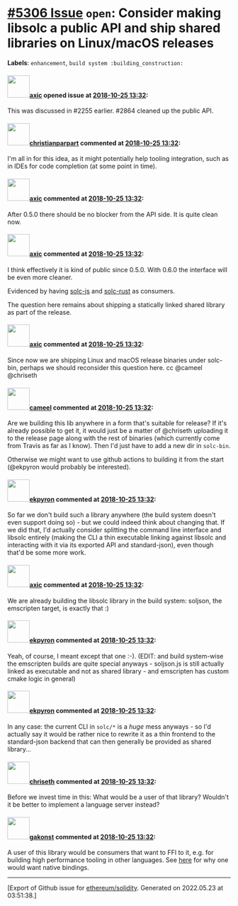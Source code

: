 # [\#5306 Issue](https://github.com/ethereum/solidity/issues/5306) `open`: Consider making libsolc a public API and ship shared libraries on Linux/macOS releases
**Labels**: `enhancement`, `build system :building_construction:`


#### <img src="https://avatars.githubusercontent.com/u/20340?v=4" width="50">[axic](https://github.com/axic) opened issue at [2018-10-25 13:32](https://github.com/ethereum/solidity/issues/5306):

This was discussed in #2255 earlier. #2864 cleaned up the public API.


#### <img src="https://avatars.githubusercontent.com/u/56763?u=3e46099035fcc96e01be5297c24450bf40d92134&v=4" width="50">[christianparpart](https://github.com/christianparpart) commented at [2018-10-25 13:32](https://github.com/ethereum/solidity/issues/5306#issuecomment-433742250):

I'm all in for this idea, as it might potentially help tooling integration, such as in IDEs for code completion (at some point in time).

#### <img src="https://avatars.githubusercontent.com/u/20340?v=4" width="50">[axic](https://github.com/axic) commented at [2018-10-25 13:32](https://github.com/ethereum/solidity/issues/5306#issuecomment-439014443):

After 0.5.0 there should be no blocker from the API side. It is quite clean now.

#### <img src="https://avatars.githubusercontent.com/u/20340?v=4" width="50">[axic](https://github.com/axic) commented at [2018-10-25 13:32](https://github.com/ethereum/solidity/issues/5306#issuecomment-564315488):

I think effectively it is kind of public since 0.5.0. With 0.6.0 the interface will be even more cleaner.

Evidenced by having [solc-js](https://github.com/ethereum/solc-js) and [solc-rust](https://github.com/axic/solc-rust) as consumers.

The question here remains about shipping a statically linked shared library as part of the release.

#### <img src="https://avatars.githubusercontent.com/u/20340?v=4" width="50">[axic](https://github.com/axic) commented at [2018-10-25 13:32](https://github.com/ethereum/solidity/issues/5306#issuecomment-664950210):

Since now we are shipping Linux and macOS release binaries under solc-bin, perhaps we should reconsider this question here. cc @cameel @chriseth

#### <img src="https://avatars.githubusercontent.com/u/137030?v=4" width="50">[cameel](https://github.com/cameel) commented at [2018-10-25 13:32](https://github.com/ethereum/solidity/issues/5306#issuecomment-665084833):

Are we building this lib anywhere in a form that's suitable for release? If it's already possible to get it, it would just be a matter of @chriseth uploading it to the release page along with the rest of binaries (which currently come from Travis as far as I know).  Then I'd just have to add a new dir in `solc-bin`. 

Otherwise we might want to use github actions to building it from the start (@ekpyron would probably be interested).

#### <img src="https://avatars.githubusercontent.com/u/1347491?v=4" width="50">[ekpyron](https://github.com/ekpyron) commented at [2018-10-25 13:32](https://github.com/ethereum/solidity/issues/5306#issuecomment-667890375):

So far we don't build such a library anywhere (the build system doesn't even support doing so) - but we could indeed think about changing that. If we did that, I'd actually consider splitting the command line interface and libsolc entirely (making the CLI a thin executable linking against libsolc and interacting with it via its exported API and standard-json), even though that'd be some more work.

#### <img src="https://avatars.githubusercontent.com/u/20340?v=4" width="50">[axic](https://github.com/axic) commented at [2018-10-25 13:32](https://github.com/ethereum/solidity/issues/5306#issuecomment-667969417):

We are already building the libsolc library in the build system: soljson, the emscripten target, is exactly that :)

#### <img src="https://avatars.githubusercontent.com/u/1347491?v=4" width="50">[ekpyron](https://github.com/ekpyron) commented at [2018-10-25 13:32](https://github.com/ethereum/solidity/issues/5306#issuecomment-667971303):

Yeah, of course, I meant except that one :-).
(EDIT: and build system-wise the emscripten builds are quite special anyways - soljson.js is still actually linked as executable and not as shared library - and emscripten has custom cmake logic in general)

#### <img src="https://avatars.githubusercontent.com/u/1347491?v=4" width="50">[ekpyron](https://github.com/ekpyron) commented at [2018-10-25 13:32](https://github.com/ethereum/solidity/issues/5306#issuecomment-668053791):

In any case: the current CLI in ``solc/*`` is a *huge* mess anyways - so I'd actually say it would be rather nice to rewrite it as a thin frontend to the standard-json backend that can then generally be provided as shared library...

#### <img src="https://avatars.githubusercontent.com/u/9073706?v=4" width="50">[chriseth](https://github.com/chriseth) commented at [2018-10-25 13:32](https://github.com/ethereum/solidity/issues/5306#issuecomment-668523846):

Before we invest time in this: What would be a user of that library? Wouldn't it be better to implement a language server instead?

#### <img src="https://avatars.githubusercontent.com/u/17802178?u=415799bf0993e702ceb029e13fadb14eb79cfa0a&v=4" width="50">[gakonst](https://github.com/gakonst) commented at [2018-10-25 13:32](https://github.com/ethereum/solidity/issues/5306#issuecomment-920367401):

A user of this library would be consumers that want to FFI to it, e.g. for building high performance tooling in other languages. See [here](https://forum.openzeppelin.com/t/a-faster-solidity-compiler-cli-in-rust/2546) for why one would want native bindings.


-------------------------------------------------------------------------------



[Export of Github issue for [ethereum/solidity](https://github.com/ethereum/solidity). Generated on 2022.05.23 at 03:51:38.]

